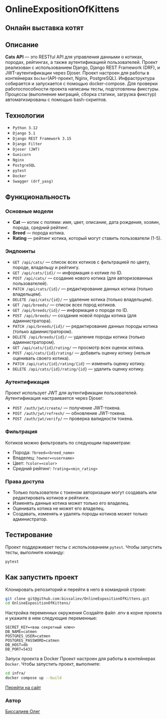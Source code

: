# OnlineExpositionOfKittens

## Онлайн выставка котят

## Описание

**Cats API** — это RESTful API для управления данными о котиках, породах, рейтингах, а также аутентификацией пользователей. Проект реализован с использованием Django, Django REST Framework (DRF), и JWT-аутентификации через Djoser. Проект настроен для работы в контейнерах `Docker`(API-проект, Nginx, PostgreSQL). Инфраструктура собирается и запускается с помощью docker-compose. Для проверки работоспособности проекта написаны тесты, подготовлены фикстуры. Процессы (выполнение миграций, сборка статики, загрузка фикстур) автоматизированы с помощью bash-скриптов.

## Технологии

- `Python 3.12`
- `Django 5.1`
- `Django REST Framework 3.15`
- `Django Filter`
- `Djoser (JWT)`
- `Gunicorn`
- `Nginx`
- `PostgreSQL`
- `pytest`
- `Docker`
- `Swagger (drf_yasg)`

## Функциональность

### Основные модели

- **Cat** — котик с полями: имя, цвет, описание, дата рождения, хозяин, порода, средний рейтинг.
- **Breed** — порода котика.
- **Rating** — рейтинг котика, который могут ставить пользователи (1-5).

### Эндпоинты

- `GET /api/cats/` — список всех котиков с фильтрацией по цвету, породе, владельцу и рейтингу.
- `GET /api/cats/{id}/` — информация о котике по ID.
- `POST /api/cats/` — создание нового котика (для авторизованных пользователей).
- `PATCH /api/cats/{id}/` — редактирование данных котика (только владельцем).
- `DELETE /api/cats/{id}/` — удаление котика (только владельцем).
- `GET /api/breeds/` — список всех пород котиков.
- `GET /api/breeds/{id}/` — информация о породе по ID.
- `POST /api/breeds/` — создание новой породы котика (для администратора).
- `PATCH /api/breeds/{id}/` — редактирование данных породы котика (только администратором).
- `DELETE /api/breeds/{id}/` — удаление породы котика (только администратором).
- `GET /api/cats/{id}/rating/` — просмотр всех оценок котика.
- `POST /api/cats/{id}/rating/` — добавить оценку котику (нельзя оценивать своего котика).
- `PATCH /api/cats/{id}/rating/{id}` — изменить оценку котику.
- `DELETE /api/cats/{id}/rating/{id}` — удалить оценку котику.

### Аутентификация

Проект использует JWT для аутентификации пользователей. Аутентификация настраивается через Djoser:

- `POST /auth/jwt/create/` — получение JWT-токена.
- `POST /auth/jwt/refresh/` — обновление JWT-токена.
- `POST /auth/jwt/verify/` — проверка валидности токена.

### Фильтрация

Котиков можно фильтровать по следующим параметрам:

- Порода: `?breed=<breed_name>`
- Владелец: `?owner=<username>`
- Цвет: `?color=<color>`
- Средний рейтинг: `?rating=<min_rating>`

### Права доступа

- Только пользователи с токеном авторизации могут создавать или редактировать котиков и рейтинги.
- Изменять данные котика может только его владелец.
- Оценивать котика не может его владелец.
- Создавать, изменять и удалять породы котиков может только администратор.

## Тестирование

Проект поддерживает тесты с использованием `pytest`. Чтобы запустить тесты, выполните команду:

```bash
pytest
```

## Как запустить проект

Клонировать репозиторий и перейти в него в командной строке:

```bash
git clone git@github.com:bissaliev/OnlineExpositionOfKittens.git
cd OnlineExpositionOfKittens/
```

Настройка переменных окружения
Создайте файл .env в корне проекта и укажите в нем следующие переменные:

```env
SECRET_KEY=<ваш секретный ключ>
DB_NAME=catmen
POSTGRES_USER=catmen
POSTGRES_PASSWORD=catmen
DB_HOST=db
DB_PORT=5432
```

Запуск проекта в Docker
Проект настроен для работы в контейнерах `Docker`. Чтобы запустить проект, выполните:

```bash
cd infra/
docker compose up --build
```

[Перейти на сайт](http://localhost/)

### Автор

[Биссалиев Олег](https://github.com/bissaliev)
